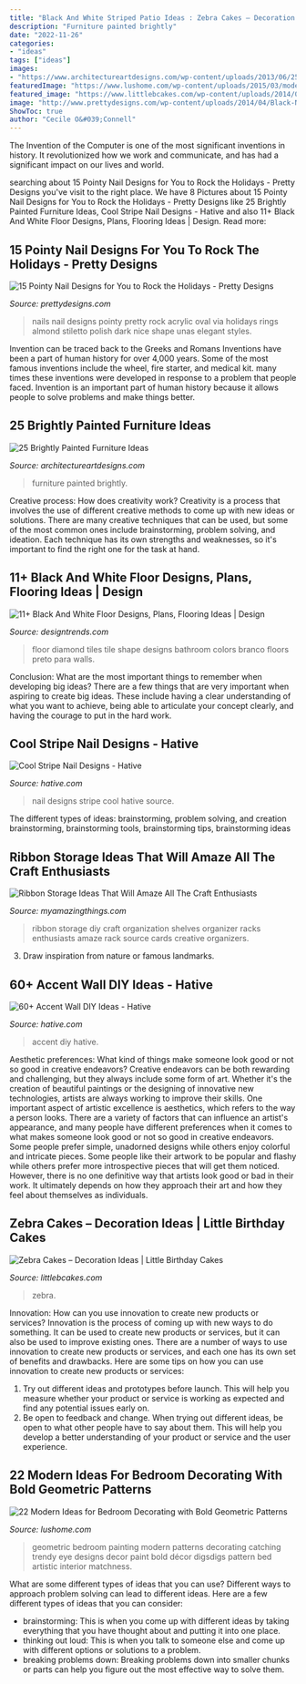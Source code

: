 ```yaml
---
title: "Black And White Striped Patio Ideas : Zebra Cakes – Decoration Ideas"
description: "Furniture painted brightly"
date: "2022-11-26"
categories:
- "ideas"
tags: ["ideas"]
images:
- "https://www.architectureartdesigns.com/wp-content/uploads/2013/06/253-630x942.jpg"
featuredImage: "https://www.lushome.com/wp-content/uploads/2015/03/modern-bedroom-decorating-geometric-patterns-15.jpg"
featured_image: "https://www.littlebcakes.com/wp-content/uploads/2014/01/Zebra-Cake-Pictures.jpg"
image: "http://www.prettydesigns.com/wp-content/uploads/2014/04/Black-Nails4.jpg"
ShowToc: true
author: "Cecile O&#039;Connell"
---
```



The Invention of the Computer is one of the most significant inventions in history. It revolutionized how we work and communicate, and has had a significant impact on our lives and world.

	

		
searching about 15 Pointy Nail Designs for You to Rock the Holidays - Pretty Designs you've visit to the right place. We have 8 Pictures about 15 Pointy Nail Designs for You to Rock the Holidays - Pretty Designs like 25 Brightly Painted Furniture Ideas, Cool Stripe Nail Designs - Hative and also 11+ Black And White Floor Designs, Plans, Flooring Ideas | Design. Read more:
		
    
## 15 Pointy Nail Designs For You To Rock The Holidays - Pretty Designs

<img loading=lazy src="http://www.prettydesigns.com/wp-content/uploads/2014/04/Black-Nails4.jpg" onerror="this.onerror=null;this.src='https://tse1.mm.bing.net/th?id=OIP.57ojs2v1fRaftwknlg60kAHaJ3&amp;pid=15.1';" alt="15 Pointy Nail Designs for You to Rock the Holidays - Pretty Designs">

_Source: prettydesigns.com_

>nails nail designs pointy pretty rock acrylic oval via holidays rings almond stiletto polish dark nice shape unas elegant styles. 

	

Invention can be traced back to the Greeks and Romans
Inventions have been a part of human history for over 4,000 years. Some of the most famous inventions include the wheel, fire starter, and medical kit. many times these inventions were developed in response to a problem that people faced. Invention is an important part of human history because it allows people to solve problems and make things better.

    
## 25 Brightly Painted Furniture Ideas

<img loading=lazy src="https://www.architectureartdesigns.com/wp-content/uploads/2013/06/253-630x942.jpg" onerror="this.onerror=null;this.src='https://tse3.mm.bing.net/th?id=OIP.sDEQrrEc9YdJ9UsCdI0XQwHaLE&amp;pid=15.1';" alt="25 Brightly Painted Furniture Ideas">

_Source: architectureartdesigns.com_

>furniture painted brightly. 

	

Creative process: How does creativity work?
Creativity is a process that involves the use of different creative methods to come up with new ideas or solutions. There are many creative techniques that can be used, but some of the most common ones include brainstorming, problem solving, and ideation. Each technique has its own strengths and weaknesses, so it's important to find the right one for the task at hand.

    
## 11+ Black And White Floor Designs, Plans, Flooring Ideas | Design

<img loading=lazy src="https://images.designtrends.com/wp-content/uploads/2015/11/02104842/Black-and-White-Diamond-Shape-Tiles.jpg" onerror="this.onerror=null;this.src='https://tse2.mm.bing.net/th?id=OIP.dwmWNPWriMeMO9NM-OP4awHaJ4&amp;pid=15.1';" alt="11+ Black And White Floor Designs, Plans, Flooring Ideas | Design">

_Source: designtrends.com_

>floor diamond tiles tile shape designs bathroom colors branco floors preto para walls. 

	

Conclusion: What are the most important things to remember when developing big ideas?
There are a few things that are very important when aspiring to create big ideas. These include having a clear understanding of what you want to achieve, being able to articulate your concept clearly, and having the courage to put in the hard work.

    
## Cool Stripe Nail Designs - Hative

<img loading=lazy src="https://hative.com/wp-content/uploads/2014/11/stripe-nail-designs/8-stripe-nail-designs.jpg" onerror="this.onerror=null;this.src='https://tse4.mm.bing.net/th?id=OIP.vXjVEbrpSFuBOkxxt2CEcwHaJ5&amp;pid=15.1';" alt="Cool Stripe Nail Designs - Hative">

_Source: hative.com_

>nail designs stripe cool hative source. 

	

The different types of ideas: brainstorming, problem solving, and creation
brainstorming, brainstorming tools, brainstorming tips, brainstorming ideas

    
## Ribbon Storage Ideas That Will Amaze All The Craft Enthusiasts

<img loading=lazy src="http://myamazingthings.com/wp-content/uploads/2018/05/ribbon-storage-ideas-5.jpg" onerror="this.onerror=null;this.src='https://tse2.mm.bing.net/th?id=OIP.ywxEeWRmvTlPh9KlXneR_AHaLh&amp;pid=15.1';" alt="Ribbon Storage Ideas That Will Amaze All The Craft Enthusiasts">

_Source: myamazingthings.com_

>ribbon storage diy craft organization shelves organizer racks enthusiasts amaze rack source cards creative organizers. 

	

3. Draw inspiration from nature or famous landmarks.

    
## 60+ Accent Wall DIY Ideas - Hative

<img loading=lazy src="https://hative.com/wp-content/uploads/2017/08/accent-wall-diy/22-accent-wall-diy-ideas.jpg" onerror="this.onerror=null;this.src='https://tse4.mm.bing.net/th?id=OIP.xFm1knODWBH4cJf5ZZAf7QHaO0&amp;pid=15.1';" alt="60+ Accent Wall DIY Ideas - Hative">

_Source: hative.com_

>accent diy hative. 

	

Aesthetic preferences: What kind of things make someone look good or not so good in creative endeavors?
Creative endeavors can be both rewarding and challenging, but they always include some form of art. Whether it's the creation of beautiful paintings or the designing of innovative new technologies, artists are always working to improve their skills. One important aspect of artistic excellence is aesthetics, which refers to the way a person looks. There are a variety of factors that can influence an artist's appearance, and many people have different preferences when it comes to what makes someone look good or not so good in creative endeavors. Some people prefer simple, unadorned designs while others enjoy colorful and intricate pieces. Some people like their artwork to be popular and flashy while others prefer more introspective pieces that will get them noticed. However, there is no one definitive way that artists look good or bad in their work. It ultimately depends on how they approach their art and how they feel about themselves as individuals.

    
## Zebra Cakes – Decoration Ideas | Little Birthday Cakes

<img loading=lazy src="https://www.littlebcakes.com/wp-content/uploads/2014/01/Zebra-Cake-Pictures.jpg" onerror="this.onerror=null;this.src='https://tse4.mm.bing.net/th?id=OIP.Amx5WXNzzEtwMSk6dkhg8AHaJ4&amp;pid=15.1';" alt="Zebra Cakes – Decoration Ideas | Little Birthday Cakes">

_Source: littlebcakes.com_

>zebra. 

	

Innovation: How can you use innovation to create new products or services?
Innovation is the process of coming up with new ways to do something. It can be used to create new products or services, but it can also be used to improve existing ones. There are a number of ways to use innovation to create new products or services, and each one has its own set of benefits and drawbacks. Here are some tips on how you can use innovation to create new products or services: 
1. Try out different ideas and prototypes before launch. This will help you measure whether your product or service is working as expected and find any potential issues early on. 
2. Be open to feedback and change. When trying out different ideas, be open to what other people have to say about them. This will help you develop a better understanding of your product or service and the user experience. 

    
## 22 Modern Ideas For Bedroom Decorating With Bold Geometric Patterns

<img loading=lazy src="https://www.lushome.com/wp-content/uploads/2015/03/modern-bedroom-decorating-geometric-patterns-15.jpg" onerror="this.onerror=null;this.src='https://tse1.mm.bing.net/th?id=OIP.kHFGGur-htv8fHFv5BB_vgHaHJ&amp;pid=15.1';" alt="22 Modern Ideas for Bedroom Decorating with Bold Geometric Patterns">

_Source: lushome.com_

>geometric bedroom painting modern patterns decorating catching trendy eye designs decor paint bold décor digsdigs pattern bed artistic interior matchness. 

	

What are some different types of ideas that you can use?
Different ways to approach problem solving can lead to different ideas. Here are a few different types of ideas that you can consider: 
- brainstorming: This is when you come up with different ideas by taking everything that you have thought about and putting it into one place. 
- thinking out loud: This is when you talk to someone else and come up with different options or solutions to a problem. 
- breaking problems down: Breaking problems down into smaller chunks or parts can help you figure out the most effective way to solve them.

